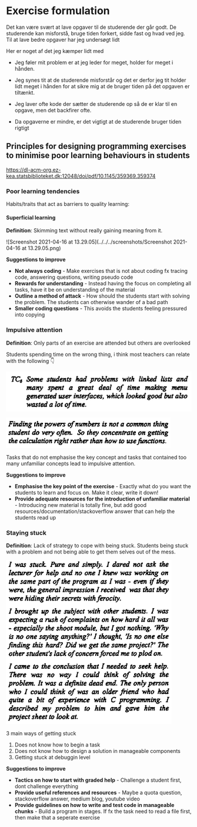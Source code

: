 # Exercise formulation

Det kan være svært at lave opgaver til de studerende der går godt. De studerende kan misforstå, bruge tiden forkert, sidde fast og hvad ved jeg. Til at lave bedre opgaver har jeg undersøgt lidt



Her er noget af det jeg kæmper lidt med

- Jeg føler mit problem er at jeg leder for meget, holder for meget i hånden. 

- Jeg synes tit at de studerende misforstår og det er derfor jeg tit holder lidt meget i hånden for at sikre mig at de bruger tiden på det opgaven er tiltænkt. 

- Jeg laver ofte kode der sætter de studerende op så de er klar til en opgave, men det backfirer ofte. 

- Da opgaverne er mindre, er det vigtigt at de studerende bruger tiden rigtigt



## Principles for designing programming exercises to minimise poor learning behaviours in students

https://dl-acm-org.ez-kea.statsbiblioteket.dk:12048/doi/pdf/10.1145/359369.359374



### Poor learning tendencies

Habits/traits that act as barriers to quality learning:



#### Superficial learning

**Definition**: Skimming text without really gaining meaning from it. 



![Screenshot 2021-04-16 at 13.29.05](../../../screenshots/Screenshot 2021-04-16 at 13.29.05.png)



**Suggestions to improve**

- **Not always coding** - Make exercises that is not about coding fx tracing code, answering questions, writing pseudo code
- **Rewards for understanding** - Instead having the focus on completing all tasks, have it be on understanding of the material
- **Outline a method of attack** - How should the students start with solving the problem. The students can otherwise wander of a bad path
- **Smaller coding questions** - This avoids the students feeling pressured into copying



### Impulsive attention

**Definition**: Only parts of an exercise are attended but others are overlooked



Students spending time on the wrong thing, i think most teachers can relate with the following 👇

![Screenshot 2021-04-16 at 10.54.41](../assets/impulsive-attention.png)

![Screenshot 2021-04-16 at 13.24.26](../assets/superficial-learning-student-2.png)



Tasks that do not emphasise the key concept and tasks that contained too many unfamiliar concepts lead to impulsive attention. 



**Suggestions to improve**

- **Emphasise the key point of the exercise** - Exactly what do you want the students to learn and focus on. Make it clear, write it down!
- **Provide adequate resources for the introduction of unfamiliar material** - Introducing new material is totally fine, but add good resources/documentation/stackoverflow answer that can help the students read up



### Staying stuck

**Definition**: Lack of strategy to cope with being stuck. Students being stuck with a problem and not being able to get them selves out of the mess. 



![Screenshot 2021-04-16 at 13.32.34](../assets/staying-stuck-student.png)



3 main ways of getting stuck

1. Does not know how to begin a task
2. Does not know how to design a solution in manageable components
3. Getting stuck at debuggin level



**Suggestions to improve**

- **Tactics on how to start with graded help** - Challenge a student first, dont challenge everything
- **Provide useful references and resources** - Maybe a quota question, stackoverflow answer, medium blog, youtube video
- **Provide guidelines on how to write and test code in manageable chunks** - Build a program in stages. If fx the task need to read a file first, then make that a seperate exercise


